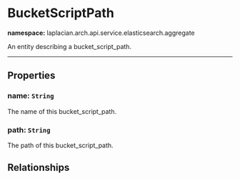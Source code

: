 # **BucketScriptPath**
**namespace:** laplacian.arch.api.service.elasticsearch.aggregate

An entity describing a bucket_script_path.



---

## Properties

### name: `String`
The name of this bucket_script_path.

### path: `String`
The path of this bucket_script_path.

## Relationships